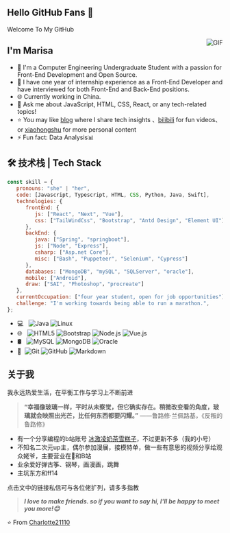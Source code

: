 ## Hello GitHub Fans 👋

Welcome To My GitHub

<img align="right" alt="GIF" src="https://raw.githubusercontent.com/JoeyBling/JoeyBling/master/pic/pusheencode.gif" />

## I'm Marisa

- 🌱 I'm a Computer Engineering Undergraduate Student with a passion for Front-End Development and Open Source.
- 🎯 I have one year of internship experience as a Front-End Developer and have interviewed for both Front-End and Back-End positions.
- 🌐 Currently working in China.
- 💬 Ask me about JavaScript, HTML, CSS, React, or any tech-related topics!
- ⭐ You may like [blog](https://charlotte21110.github.io/) where I share tech insights 、[bilibili](https://space.bilibili.com/109323848) for fun videos、or [xiaohongshu](https://www.xiaohongshu.com/user/profile/5f1cd330000000000101e6c1) for more personal content
- ⚡ Fun fact: Data Analysis📊

## 🛠 技术栈 | Tech Stack

```js
const skill = {
   pronouns: "she" | "her",
   code: [Javascript, Typescript, HTML, CSS, Python, Java, Swift],
   technologies: {
      frontEnd: {
         js: ["React", "Next", "Vue"],
         css: ["TailWindCss", "Bootstrap", "Antd Design", "Element UI"]
      },
      backEnd: {
         java: ["Spring", "springboot"],
         js: ["Node", "Express"],
         csharp: ["Asp.net Core"],
         misc: ["Bash", "Puppeteer", "Selenium", "Cypress"]
      },
      databases: ["MongoDB", "mySQL", "SQLServer", "oracle"],
      mobile: ["Android"],
      draw: ["SAI", "Photoshop"，"procreate"]
   },
   currentOccupation: ["four year student, open for job opportunities"],
   challenge: "I'm working towards being able to run a marathon.",
};
```




- 💻 &#160; ![Java](https://img.shields.io/badge/-Java-333333?style=flat&logo=Java&logoColor=007396)
![Linux](https://img.shields.io/badge/-Linux-333333?style=flat&logo=Linux&logoColor=FCC624)
- 🌐 &#160; ![HTML5](https://img.shields.io/badge/-HTML5-333333?style=flat&logo=HTML5)
![Bootstrap](https://img.shields.io/badge/-Bootstrap-333333?style=flat&logo=bootstrap&logoColor=563D7C)
![Node.js](https://img.shields.io/badge/-Node.js-333333?style=flat&logo=node.js)
![Vue.js](https://img.shields.io/badge/-VueJS-333333?style=flat&logo=Vue.js)
- 🛢 &#160; ![MySQL](https://img.shields.io/badge/-MySQL-333333?style=flat&logo=mysql)
![MongoDB](https://img.shields.io/badge/-MongoDB-333333?style=flat&logo=mongodb)
![Oracle](https://img.shields.io/badge/-Oracle-333333?style=flat&logo=Oracle)
- 🔧 &#160;![Git](https://img.shields.io/badge/-Git-333333?style=flat&logo=git)
![GitHub](https://img.shields.io/badge/-GitHub-333333?style=flat&logo=github)
![Markdown](https://img.shields.io/badge/-Markdown-333333?style=flat&logo=markdown)

<!-- ## 开源项目
- [小红书官网模仿](https://github.com/Charlotte21110/RedBook)
- [影视交流分享平台-前端](https://github.com/Charlotte21110/FilmVueProject)
- [ai问答LLM组件](https://github.com/Charlotte21110/byteDanceLLM) -->

## 关于我

我永远热爱生活，在平衡工作与学习上不断前进

> **“幸福像玻璃一样，平时从未察觉，但它确实存在。稍微改变看的角度，玻璃就会映照出光芒，比任何东西都要闪耀。”**
> ——鲁路修·兰佩路基，《反叛的鲁路修》

- 有一个分享编程的b站账号 [冰激凌奶茶雪糕子](https://space.bilibili.com/3546386433837296)，不过更新不多（我的小号）
- 不知名二次元up主，偶尔参加漫展，接模特单，做一些有意思的视频分享给观众姥爷，主要营业在🍠和B站
- 业余爱好弹古筝、钢琴，画漫画，跳舞
- 主坑东方和ff14

<!-- <img align="center" alt="我的生活照" src="./image/my.jpg" /> -->

点击文中的链接私信可与各位佬扩列，请多多指教

> ***I love to make friends. so if you want to say hi, I'll be happy to meet you more!😊***

⭐️ From [Charlotte21110](https://github.com/Charlotte21110)
